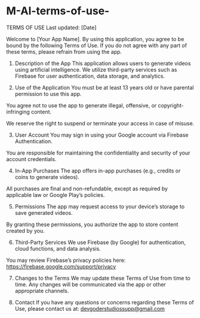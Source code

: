 # M-AI-terms-of-use-
TERMS OF USE
Last updated: [Date]

Welcome to [Your App Name]. By using this application, you agree to be bound by the following Terms of Use. If you do not agree with any part of these terms, please refrain from using the app.

1. Description of the App
This application allows users to generate videos using artificial intelligence. We utilize third-party services such as Firebase for user authentication, data storage, and analytics.

2. Use of the Application
You must be at least 13 years old or have parental permission to use this app.

You agree not to use the app to generate illegal, offensive, or copyright-infringing content.

We reserve the right to suspend or terminate your access in case of misuse.

3. User Account
You may sign in using your Google account via Firebase Authentication.

You are responsible for maintaining the confidentiality and security of your account credentials.

4. In-App Purchases
The app offers in-app purchases (e.g., credits or coins to generate videos).

All purchases are final and non-refundable, except as required by applicable law or Google Play’s policies.

5. Permissions
The app may request access to your device’s storage to save generated videos.

By granting these permissions, you authorize the app to store content created by you.

6. Third-Party Services
We use Firebase (by Google) for authentication, cloud functions, and data analysis.

You may review Firebase’s privacy policies here: https://firebase.google.com/support/privacy

7. Changes to the Terms
We may update these Terms of Use from time to time. Any changes will be communicated via the app or other appropriate channels.

8. Contact
If you have any questions or concerns regarding these Terms of Use, please contact us at:
devgoderstudiossupp@gmail.com

